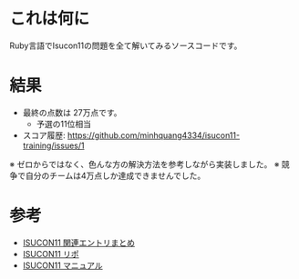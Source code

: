 # これは何に
Ruby言語でIsucon11の問題を全て解いてみるソースコードです。

# 結果
- 最終の点数は 27万点です。
  - 予選の11位相当
- スコア履歴: https://github.com/minhquang4334/isucon11-training/issues/1


※ ゼロからではなく、色んな方の解決方法を参考しながら実装しました。
※ 競争で自分のチームは4万点しか達成できませんでした。
# 参考
- [ISUCON11 関連エントリまとめ](https://isucon.net/archives/56019610.html)
- [ISUCON11 リポ](https://github.com/isucon/isucon11-qualify)
- [ISUCON11 マニュアル](https://github.com/isucon/isucon11-qualify/blob/main/docs/manual.md)
